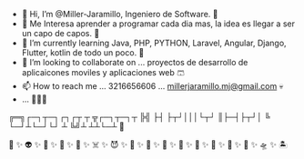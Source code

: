 - 👋 Hi, I’m @Miller-Jaramillo, Ingeniero de Software. 🐼
- 👀 Me Interesa aprender a programar cada dia mas, la idea es llegar a ser un capo de capos. 🧙  
- 🌱 I’m currently learning Java, PHP, PYTHON, Laravel, Angular, Django, Flutter, kotlin de todo un poco. 🫦
- 💞️ I’m looking to collaborate on ... proyectos de desarrollo de aplicaicones moviles y aplicaciones web 🩳
- 📫 How to reach me ... 3216656606 ... millerjaramillo.mj@gmail.com 💀
- ... 🦖🦕🦎 
 
╔═╗┌─┐┬─┐┌┐┌┬ ┬   ╦┌─┐┬─┐┬
╠╣ ├┤ ├┬┘│││└┬┘   ║├─┤├┬┘│
╚  └─┘┴└─┘└┘ ┴   ╚╝┴ ┴┴└─┴ 🧸

🐲 ✨ 👽 ✨ 👾 ✨ 🤖 ✨ 👻 ✨ ☠️ ✨ 😈 ✨ 🦄 ✨ 🐠 ✨ 🧌 ✨ 🧟 ✨ 🍧 ✨ 🍒 ✨ 🍄 ✨ 🚀 ✨ 🛸 ✨ 🏝️
